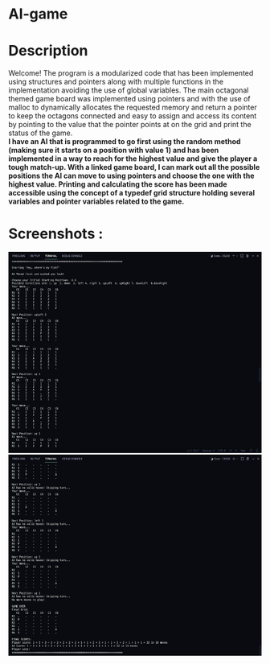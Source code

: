 # AI-game

# Description
<div>
  Welcome! The program is a modularized code that has been implemented using structures and pointers along with multiple functions in the implementation avoiding the use of global variables. The main octagonal themed game board was implemented using pointers and with the use of malloc to dynamically allocates the requested memory and return a pointer to keep the octagons connected and easy to assign and access its content by pointing to the value that the pointer points at on the grid and print the status of the game.
</div>
<b>
<div>
  I have an AI that is programmed to go first using the random method (making sure it starts on a position with value 1) and has been implemented in a way to reach for the highest value and give the player a tough match-up. With a linked game board, I can mark out all the possible positions the AI can move to using pointers and choose the one with the highest value. Printing and calculating the score has been made accessible using the concept of a typedef grid structure holding several variables and pointer variables related to the game.
</div>
<b>

# Screenshots : 
<img src="gamePlay/1.png" height="400" width="800">
<img src="gamePlay/2.png" height="400" width="800">
